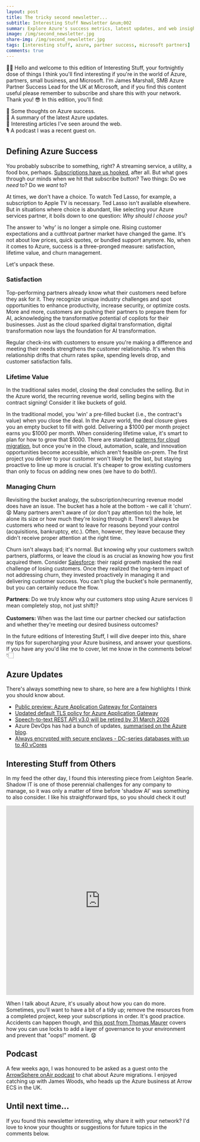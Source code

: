 ```yaml
---
layout: post
title: The tricky second newsletter...
subtitle: Interesting Stuff Newsletter &num;002
summar: Explore Azure's success metrics, latest updates, and web insights with James Marshall, UK's SMB Azure Lead at Microsoft. Dive into customer satisfaction, lifetime value, churn management, and catch a podcast highlight on Azure migrations. Stay updated & engaged! 👋🏻😎
image: /img/second_newsletter.jpg
share-img: /img/second_newsletter.jpg
tags: [interesting stuff, azure, partner success, microsoft partners]
comments: true
---
```


👋🏻 Hello and welcome to this edition of Interesting Stuff, your fortnightly dose of things I think you'll find interesting if you're in the world of Azure, partners, small business, and Microsoft. I'm James Marshall, SMB Azure Partner Success Lead for the UK at Microsoft, and if you find this content useful please remember to subscribe and share this with your network. Thank you! 😎
In this edition, you'll find:

💭 Some thoughts on Azure success.<br>
📝 A summary of the latest Azure updates.<br>
📰 Interesting articles I've seen around the web.<br>
🎙️ A podcast I was a recent guest on.

## Defining Azure Success
You probably subscribe to something, right? A streaming service, a utility, a food box, perhaps. [Subscriptions have us hooked](https://www.retailgazette.co.uk/blog/2018/08/the-great-subscription-shift-is-this-the-end-of-ownership/), after all. But what goes through our minds when we hit that subscribe button? Two things: Do we _need_ to? Do we _want_ to?

At times, we don't have a choice. To watch Ted Lasso, for example, a subscription to Apple TV is necessary. Ted Lasso isn't available elsewhere. But in situations where choice is abundant, like selecting your Azure services partner, it boils down to one question: _Why should I choose you_?

The answer to 'why' is no longer a simple one. Rising customer expectations and a cutthroat partner market have changed the game. It's not about low prices, quick quotes, or bundled support anymore. No, when it comes to Azure, success is a three-pronged measure: satisfaction, lifetime value, and churn management.

Let's unpack these.

### Satisfaction
Top-performing partners already know what their customers need before they ask for it. They recognize unique industry challenges and spot opportunities to enhance productivity, increase security, or optimize costs. More and more, customers are pushing their partners to prepare them for AI, acknowledging the transformative potential of copilots for their businesses. Just as the cloud sparked digital transformation, digital transformation now lays the foundation for AI transformation.

Regular check-ins with customers to ensure you're making a difference and meeting their needs strengthens the customer relationship. It's when this relationship drifts that churn rates spike, spending levels drop, and customer satisfaction falls.

### Lifetime Value
In the traditional sales model, closing the deal concludes the selling. But in the Azure world, the recurring revenue world, selling begins with the contract signing! Consider it like buckets of gold.

In the traditional model, you 'win' a pre-filled bucket (i.e., the contract's value) when you close the deal. In the Azure world, the deal closure gives you an empty bucket to fill with gold. Delivering a $1000 per month project earns you $1000 per month. When considering lifetime value, it's smart to plan for how to grow that $1000. There are standard [patterns for cloud migration](https://learn.microsoft.com/en-us/azure/cloud-adoption-framework/migrate/azure-best-practices/contoso-migration-overview#migration-patterns), but once you're in the cloud, automation, scale, and innovation opportunities become accessible, which aren't feasible on-prem. The first project you deliver to your customer won't likely be the last, but staying proactive to line up more is crucial. It's cheaper to grow existing customers than only to focus on adding new ones (we have to do both!).

### Managing Churn
Revisiting the bucket analogy, the subscription/recurring revenue model does have an issue. The bucket has a hole at the bottom - we call it 'churn'. 😧
Many partners aren't aware of (or don't pay attention to) the hole, let alone its size or how much they're losing through it. There'll always be customers who need or want to leave for reasons beyond your control (acquisitions, bankruptcy, etc.). Often, however, they leave because they didn't receive proper attention at the right time.

Churn isn't always bad; it's normal. But knowing why your customers switch partners, platforms, or leave the cloud is as crucial as knowing how you first acquired them. Consider [Salesforce](https://www.inc.com/matt-given/the-1-word-that-saved-salesforce-from-certain-doom.html): their rapid growth masked the real challenge of losing customers. Once they realized the long-term impact of not addressing churn, they invested proactively in managing it and delivering customer success. You can't plug the bucket's hole permanently, but you can certainly reduce the flow.

**Partners:** Do we truly know why our customers stop using Azure services (I mean completely stop, not just shift)?<br>
<br>
**Customers:** When was the last time our partner checked our satisfaction and whether they're meeting our desired business outcomes?

In the future editions of Interesting Stuff, I will dive deeper into this, share my tips for supercharging your Azure business, and answer your questions. If you have any you'd like me to cover, let me know in the comments below! 👇🏻

## Azure Updates

There's always something new to share, so here are a few highlights I think you should know about.

- [Public preview: Azure Application Gateway for Containers](https://azure.microsoft.com/en-gb/updates/public-preview-application-gateway-for-containers/)
- [Updated default TLS policy for Azure Application Gateway](https://azure.microsoft.com/updates/default-tls-policy-2022/)
- [Speech-to-text REST API v3.0 will be retired by 31 March 2026](https://azure.microsoft.com/en-gb/updates/speechtotext-rest-api-v30-will-be-retired-by-31-march-2026/)
- Azure DevOps has had a bunch of updates, [summarised on the Azure blog](https://azure.microsoft.com/en-gb/updates/azure-devops-july-2023-updates/).
- [Always encrypted with secure enclaves - DC-series databases with up to 40 vCores](https://techcommunity.microsoft.com/t5/azure-sql-blog/always-encrypted-with-secure-enclaves-dc-series-databases-with/ba-p/3872338)

## Interesting Stuff from Others

In my feed the other day, I found this interesting piece from Leighton Searle. Shadow IT is one of those perennial challenges for any company to manage, so it was only a matter of time before 'shadow AI' was something to also consider. I like his straightforward tips, so you should check it out!

<iframe src="https://www.linkedin.com/embed/feed/update/urn:li:ugcPost:7088115744395116545" height="507" width="504" frameborder="0" allowfullscreen="" title="Embedded post"></iframe>

When I talk about Azure, it's usually about how you can do more. Sometimes, you'll want to have a bit of a tidy up; remove the resources from a completed project, keep your subscriptions in order. It's good practice. Accidents can happen though, and [this post from Thomas Maurer](https://www.thomasmaurer.ch/2020/02/prevent-azure-resources-from-unexpected-deletion-using-locks/) covers how you can use locks to add a layer of governance to your environment and prevent that "oops!" moment. 😧

## Podcast

A few weeks ago, I was honoured to be asked as a guest onto the [ArrowSphere onAir podcast](https://soundcloud.com/arrow-bandwidth/arrowsphere-onair-episode-2-microsoft-azure-migration-overview) to chat about Azure migrations. I enjoyed catching up with James Woods, who heads up the Azure business at Arrow ECS in the UK.

## Until next time...

If you found this newsletter interesting, why share it with your network? I'd love to know your thoughts or suggestions for future topics in the comments below.